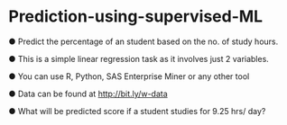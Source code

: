# Prediction-using-supervised-ML
● Predict the percentage of an student based on the no. of study hours. 

● This is a simple linear regression task as it involves just 2 variables.

● You can use R, Python, SAS Enterprise Miner or any other tool 

● Data can be found at http://bit.ly/w-data

● What will be predicted score if a student studies for 9.25 hrs/ day? 
